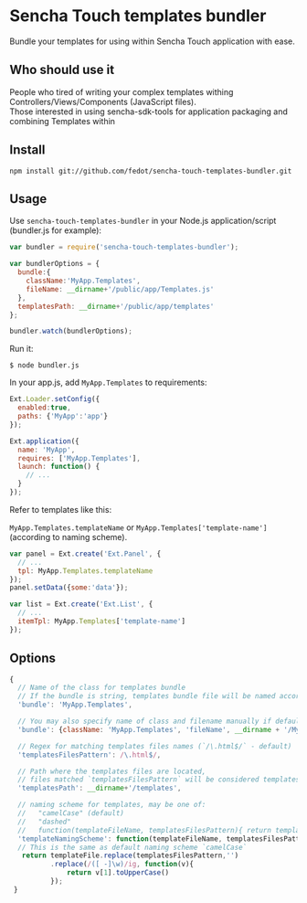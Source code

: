 Sencha Touch templates bundler
==============================

Bundle your templates for using within Sencha Touch application with ease.

Who should use it
-----------------

People who tired of writing your complex templates withing Controllers/Views/Components (JavaScript files).  
Those interested in using sencha-sdk-tools for application packaging and combining Templates within 

Install
-------

    npm install git://github.com/fedot/sencha-touch-templates-bundler.git

Usage
-----

Use `sencha-touch-templates-bundler` in your Node.js application/script (bundler.js for example):

```javascript
var bundler = require('sencha-touch-templates-bundler');

var bundlerOptions = {
  bundle:{
    className:'MyApp.Templates',
    fileName: __dirname+'/public/app/Templates.js'
  },
  templatesPath: __dirname+'/public/app/templates'
};

bundler.watch(bundlerOptions);
```

Run it:

    $ node bundler.js

In your app.js, add `MyApp.Templates` to requirements:

```javascript
Ext.Loader.setConfig({
  enabled:true,
  paths: {'MyApp':'app'}
});

Ext.application({
  name: 'MyApp',
  requires: ['MyApp.Templates'],
  launch: function() {
    // ...
  }
});
```

Refer to templates like this:

`MyApp.Templates.templateName` or `MyApp.Templates['template-name']` (according to naming scheme).

```javascript
var panel = Ext.create('Ext.Panel', {
  // ...
  tpl: MyApp.Templates.templateName
});
panel.setData({some:'data'});

var list = Ext.create('Ext.List', {
  // ...
  itemTpl: MyApp.Templates['template-name']
});
```

Options
-------

```javascript
{
  // Name of the class for templates bundle
  // If the bundle is string, templates bundle file will be named according to Sencha Naming convention
  'bundle': 'MyApp.Templates',

  // You may also specify name of class and filename manually if default naming isn't works for you
  'bundle': {className: 'MyApp.Templates', 'fileName', __dirname + '/MyApp/Templates.js'},

  // Regex for matching templates files names (`/\.html$/` - default)
  'templatesFilesPattern': /\.html$/,

  // Path where the templates files are located,
  // files matched `templatesFilesPattern` will be considered templates to be bundled
  'templatesPath': __dirname+'/templates',

  // naming scheme for templates, may be one of:
  //   "camelCase" (default)
  //   "dashed"
  //   function(templateFileName, templatesFilesPattern){ return templateName; }
  'templateNamingScheme': function(templateFileName, templatesFilesPattern){
  // This is the same as default naming scheme `camelCase`
   return templateFile.replace(templatesFilesPattern,'')
          .replace(/([ -]\w)/ig, function(v){
              return v[1].toUpperCase()
          });
 }
```